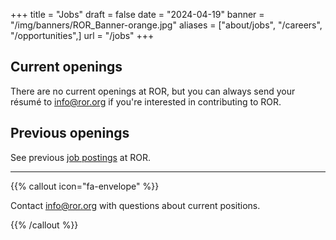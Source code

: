 +++
title = "Jobs"
draft = false
date = "2024-04-19"
banner = "/img/banners/ROR_Banner-orange.jpg"
aliases = ["about/jobs", "/careers", "/opportunities",]
url = "/jobs"
+++



## Current openings

There are no current openings at ROR, but you can always send your résumé to info@ror.org if you're interested in contributing to ROR. 

## Previous openings

See previous [job postings](/tags/jobs/) at ROR. 

***

{{% callout icon="fa-envelope" %}}

Contact <info@ror.org> with questions about current positions.

{{% /callout %}}
 
